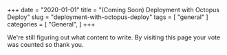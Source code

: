 +++
date = "2020-01-01"
title = "(Coming Soon) Deployment with Octopus Deploy"
slug = "deployment-with-octopus-deploy"
tags = [
    "general"
]
categories = [
    "General",
]
+++

We're still figuring out what content to write. By visiting this page your vote was counted so thank you.